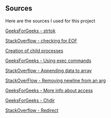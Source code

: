 Sources
---

Here are the sources I used for this project

[GeeksForGeeks - strtok](https://www.geeksforgeeks.org/strtok-strtok_r-functions-c-examples/)

[StackOverflow - checking for EOF](https://stackoverflow.com/questions/64958306/recognizing-eof-vs-newline-in-getline-in-c)

[Creation of child processes](https://pages.cs.wisc.edu/~remzi/OSTEP/cpu-api.pdf)

[GeeksForGeeks - Using exec commands](https://www.geeksforgeeks.org/exec-family-of-functions-in-c/)

[StackOverflow - Appending data to array](https://stackoverflow.com/questions/26208788/can-someone-explain-how-to-append-an-element-to-an-array-in-c-programming)

[StackOverFlow - Removing newline from an arg](https://stackoverflow.com/questions/9628637/how-can-i-get-rid-of-n-from-string-in-c)

[GeeksForGeeks - More info about access](https://www.geeksforgeeks.org/access-command-in-linux-with-examples/)

[GeeksForGeeks - Chdir](https://www.geeksforgeeks.org/chdir-in-c-language-with-examples/)

[StackOverflow - Redirect](https://stackoverflow.com/questions/14543443/in-c-how-do-you-redirect-stdin-stdout-stderr-to-files-when-making-an-execvp-or)
